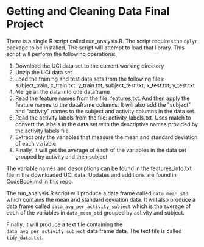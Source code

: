 # Getting and Cleaning Data Final Project

There is a single R script called run_analysis.R. The script requires the `dplyr` package to be installed. The script will attempt to load that library.
This script will perform the following operations:

1. Download the UCI data set to the current working directory
2. Unzip the UCI data set
3. Load the training and test data sets from the following files: subject_train, x_train.txt, y_train.txt, subject_test.txt, x_test.txt, y_test.txt
4. Merge all the data into one dataframe
5. Read the feature names from the file: features.txt. And then apply the feature names to the dataframe columns. It will also add the "subject" and "activity" names to the subject and activity columns in the data set.
6. Read the activity labels from the file: activity_labels.txt. Uses match to convert the labels in the data set with the descriptive names provided by the activity labels file.
7. Extract only the variables that measure the mean and standard deviation of each variable
8. Finally, it will get the average of each of the variables in the data set grouped by activity and then subject

The variable names and descriptions can be found in the features_info.txt file in the downloaded UCI data. Updates and additions are found in CodeBook.md in this repo.

The run_analysis.R script will produce a data frame called `data_mean_std` which contains the mean and standard deviation data.
It will also produce a data frame called `data_avg_per_activity_subject` which is the average of each of the variables in `data_mean_std` grouped by activity and subject.

Finally, it will produce a text file containing the `data_avg_per_activity_subject` data frame data. The text file is called `tidy_data.txt`.

